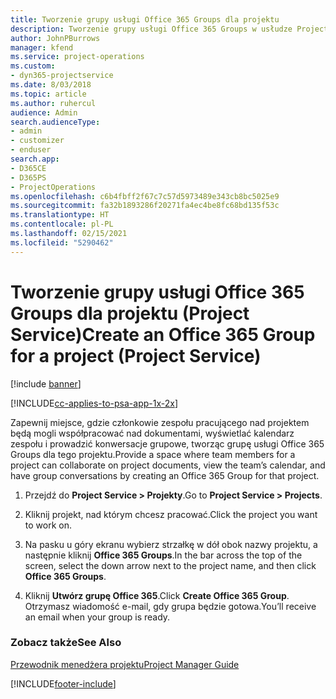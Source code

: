 ```yaml
---
title: Tworzenie grupy usługi Office 365 Groups dla projektu
description: Tworzenie grupy usługi Office 365 Groups w usłudze Project Service
author: JohnPBurrows
manager: kfend
ms.service: project-operations
ms.custom:
- dyn365-projectservice
ms.date: 8/03/2018
ms.topic: article
ms.author: ruhercul
audience: Admin
search.audienceType:
- admin
- customizer
- enduser
search.app:
- D365CE
- D365PS
- ProjectOperations
ms.openlocfilehash: c6b4fbff2f67c7c57d5973489e343cb8bc5025e9
ms.sourcegitcommit: fa32b1893286f20271fa4ec4be8fc68bd135f53c
ms.translationtype: HT
ms.contentlocale: pl-PL
ms.lasthandoff: 02/15/2021
ms.locfileid: "5290462"
---
```

# <a name="create-an-office-365-group-for-a-project-project-service"></a><span data-ttu-id="444df-103">Tworzenie grupy usługi Office 365 Groups dla projektu (Project Service)</span><span class="sxs-lookup"><span data-stu-id="444df-103">Create an Office 365 Group for a project (Project Service)</span></span>

[!include [banner](../includes/psa-now-project-operations.md)]

[!INCLUDE[cc-applies-to-psa-app-1x-2x](../includes/cc-applies-to-psa-app-1x-2x.md)]

<span data-ttu-id="444df-104">Zapewnij miejsce, gdzie członkowie zespołu pracującego nad projektem będą mogli współpracować nad dokumentami, wyświetlać kalendarz zespołu i prowadzić konwersacje grupowe, tworząc grupę usługi Office 365 Groups dla tego projektu.</span><span class="sxs-lookup"><span data-stu-id="444df-104">Provide a space where team members for a project can collaborate on project documents, view the team’s calendar, and have group conversations by creating an Office 365 Group for that project.</span></span>  
  
1.  <span data-ttu-id="444df-105">Przejdź do **Project Service > Projekty**.</span><span class="sxs-lookup"><span data-stu-id="444df-105">Go to **Project Service > Projects**.</span></span>  
  
2.  <span data-ttu-id="444df-106">Kliknij projekt, nad którym chcesz pracować.</span><span class="sxs-lookup"><span data-stu-id="444df-106">Click the project you want to work on.</span></span>  
  
3.  <span data-ttu-id="444df-107">Na pasku u góry ekranu wybierz strzałkę w dół obok nazwy projektu, a następnie kliknij **Office 365 Groups**.</span><span class="sxs-lookup"><span data-stu-id="444df-107">In the bar across the top of the screen, select the down arrow next to the project name, and then click **Office 365 Groups**.</span></span>  
  
4.  <span data-ttu-id="444df-108">Kliknij **Utwórz grupę Office 365**.</span><span class="sxs-lookup"><span data-stu-id="444df-108">Click **Create Office 365 Group**.</span></span> <span data-ttu-id="444df-109">Otrzymasz wiadomość e-mail, gdy grupa będzie gotowa.</span><span class="sxs-lookup"><span data-stu-id="444df-109">You’ll receive an email when your group is ready.</span></span>  
  
### <a name="see-also"></a><span data-ttu-id="444df-110">Zobacz także</span><span class="sxs-lookup"><span data-stu-id="444df-110">See Also</span></span>  
 [<span data-ttu-id="444df-111">Przewodnik menedżera projektu</span><span class="sxs-lookup"><span data-stu-id="444df-111">Project Manager Guide</span></span>](../psa/project-manager-guide.md)


[!INCLUDE[footer-include](../includes/footer-banner.md)]